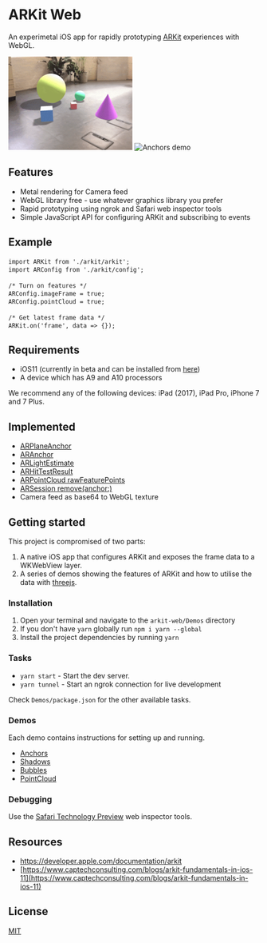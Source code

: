 # ARKit Web

An experimetal iOS app for rapidly prototyping [ARKit](https://developer.apple.com/arkit/) experiences with WebGL.

<img src="Demos/captures/shadows.gif" width="49.5%" alt="Shadows demo" /> <img src="Demos/captures/anchors.gif" width="49.5%" alt="Anchors demo"/> 

## Features

* Metal rendering for Camera feed
* WebGL library free - use whatever graphics library you prefer
* Rapid prototyping using ngrok and Safari web inspector tools
* Simple JavaScript API for configuring ARKit and subscribing to events

## Example

```
import ARKit from './arkit/arkit';
import ARConfig from './arkit/config';

/* Turn on features */
ARConfig.imageFrame = true;
ARConfig.pointCloud = true;

/* Get latest frame data */
ARKit.on('frame', data => {});
```

## Requirements

* iOS11 (currently in beta and can be installed from [here](https://beta.apple.com/sp/betaprogram/))
* A device which has A9 and A10 processors

We recommend any of the following devices: iPad (2017), iPad Pro, iPhone 7 and 7 Plus.

## Implemented

* [ARPlaneAnchor](https://developer.apple.com/documentation/arkit/arplaneanchor)
* [ARAnchor](https://developer.apple.com/documentation/arkit/aranchor)
* [ARLightEstimate](https://developer.apple.com/documentation/arkit/arlightestimate)
* [ARHitTestResult](https://developer.apple.com/documentation/arkit/arhittestresult)
* [ARPointCloud rawFeaturePoints](https://developer.apple.com/documentation/arkit/arframe/2887449-rawfeaturepoints)
* [ARSession remove(anchor:)](https://developer.apple.com/documentation/arkit/arsession/2865607-remove)
* Camera feed as base64 to WebGL texture

## Getting started

This project is compromised of two parts:

1. A native iOS app that configures ARKit and exposes the frame data to a WKWebView layer.
2. A series of demos showing the features of ARKit and how to utilise the data with [threejs](https://threejs.org/).

### Installation

1. Open your terminal and navigate to the `arkit-web/Demos` directory
2. If you don't have `yarn` globally run `npm i yarn --global`
3. Install the project dependencies by running `yarn`

### Tasks

* `yarn start` - Start the dev server.
* `yarn tunnel` - Start an ngrok connection for live development

Check `Demos/package.json` for the other available tasks.

### Demos

Each demo contains instructions for setting up and running. 

* [Anchors](Demos/src/js/demos/index/README.md)
* [Shadows](Demos/src/js/demos/shadows/README.md)
* [Bubbles](Demos/src/js/demos/bubbles/README.md)
* [PointCloud](Demos/src/js/demos/pointcloud/README.md)

### Debugging

Use the [Safari Technology Preview](https://developer.apple.com/safari/technology-preview/) web inspector tools.


## Resources

* https://developer.apple.com/documentation/arkit
* [https://www.captechconsulting.com/blogs/arkit-fundamentals-in-ios-11](https://www.captechconsulting.com/blogs/arkit-fundamentals-in-ios-11)

## License

[MIT](LICENSE.md)
